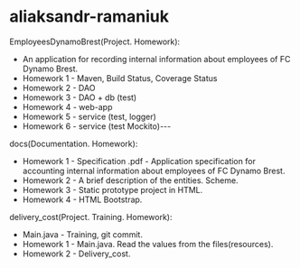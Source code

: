 # aliaksandr-ramaniuk

EmployeesDynamoBrest(Project. Homework):
- An application for recording internal information about employees of FC Dynamo Brest.
- Homework 1 - Maven, Build Status, Coverage Status
- Homework 2 - DAO
- Homework 3 - DAO + db (test)
- Homework 4 - web-app
- Homework 5 - service (test, logger)
- Homework 6 - service (test Mockito)---

docs(Documentation. Homework):
- Homework 1 - Specification .pdf - Application specification for accounting internal information about employees of FC Dynamo Brest.
- Homework 2 - A brief description of the entities. Scheme.
- Homework 3 - Static prototype project in HTML.
- Homework 4 - HTML Bootstrap.

delivery_cost(Project. Training. Homework):
- Main.java - Training, git commit.
- Homework 1 - Main.java. Read the values from the files(resources).
- Homework 2 - Delivery_cost.
